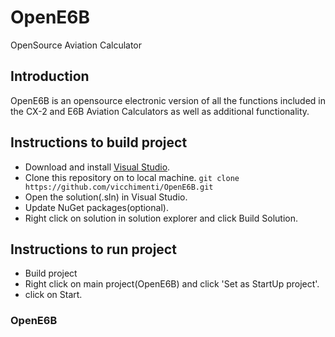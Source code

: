 # OpenE6B
OpenSource Aviation Calculator

## Introduction
OpenE6B is an opensource electronic version of all the functions included in the CX-2 and E6B Aviation Calculators as well as additional functionality.

## Instructions to build project
- Download and install [Visual Studio](https://visualstudio.microsoft.com/vs/community/).
- Clone this repository on to local machine. `git clone https://github.com/vicchimenti/OpenE6B.git`
- Open the solution(.sln) in Visual Studio.
- Update NuGet packages(optional).
- Right click on solution in solution explorer and click Build Solution.

## Instructions to run project
- Build project
- Right click on main project(OpenE6B) and click 'Set as StartUp project'.
- click on Start.

### OpenE6B